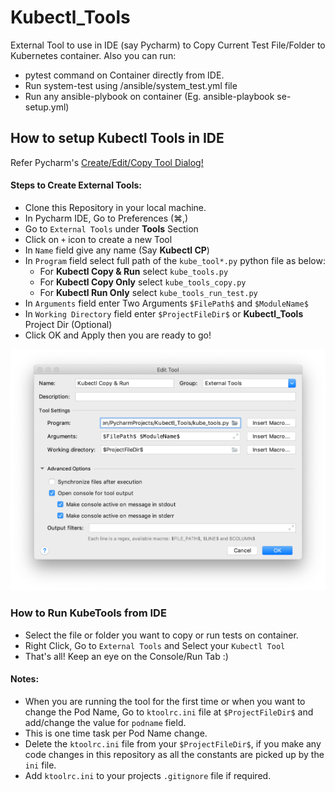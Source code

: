 # Kubectl_Tools
External Tool to use in IDE (say Pycharm) to Copy Current Test File/Folder to Kubernetes container.
Also you can run:
* pytest command on Container directly from IDE.
* Run system-test using /ansible/system_test.yml file
* Run any ansible-plybook on container (Eg. ansible-playbook se-setup.yml)

## How to setup Kubectl Tools in IDE
Refer Pycharm's [Create/Edit/Copy Tool Dialog!](https://www.jetbrains.com/help/pycharm/settings-tools-create-edit-copy-tool-dialog.html)

#### Steps to Create External Tools:
* Clone this Repository in your local machine.
* In Pycharm IDE, Go to Preferences (⌘,)
* Go to `External Tools` under **Tools** Section
* Click on `+` icon to create a new Tool
* In `Name` field give any name (Say **Kubectl CP**)
* In `Program` field select full path of the `kube_tool*.py` python file as below:
  * For **Kubectl Copy & Run** select `kube_tools.py`
  * For **Kubectl Copy Only** select `kube_tools_copy.py`
  * For **Kubectl Run Only** select `kube_tools_run_test.py`
* In `Arguments` field enter Two Arguments `$FilePath$` and `$ModuleName$`
* In `Working Directory` field enter `$ProjectFileDir$` or **Kubectl_Tools** Project Dir (Optional)
* Click OK and Apply then you are ready to go!

![Sceenshot External Tools](ss_externaltool.png)

### How to Run KubeTools from IDE
* Select the file or folder you want to copy or run tests on container.
* Right Click, Go to `External Tools` and Select your `Kubectl Tool`
* That's all! Keep an eye on the Console/Run Tab :)

#### Notes:
* When you are running the tool for the first time or when you want to change the Pod Name,
Go to `ktoolrc.ini` file at `$ProjectFileDir$` and add/change the value for `podname` field.
* This is one time task per Pod Name change.
* Delete the `ktoolrc.ini` file from your `$ProjectFileDir$`,
if you make any code changes in this repository as all the constants
are picked up by the `ini` file.
* Add `ktoolrc.ini` to your projects `.gitignore` file if required.
